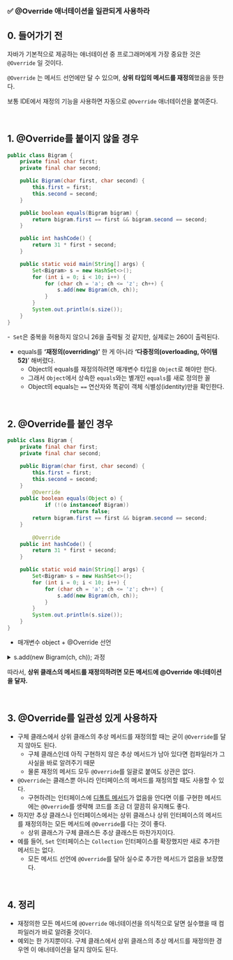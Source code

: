 ### ✅ @Override 애너테이션을 일관되게 사용하라

## 0. 들어가기 전

자바가 기본적으로 제공하는 애너테이션 중 프로그래머에게 가장 중요한 것은 `@Override` 일 것이다.

`@Override` 는 메서드 선언에만 달 수 있으며, **상위 타입의 메서드를 재정의**했음을 뜻한다.

보통 IDE에서 재정의 기능을 사용하면 자동으로 `@Override` 애너테이션을 붙여준다.

<br>

## 1. @Override를 붙이지 않을 경우

```java
public class Bigram {
    private final char first;
    private final char second;

    public Bigram(char first, char second) {
        this.first = first;
        this.second = second;
    }

    public boolean equals(Bigram bigram) {
        return bigram.first == first && bigram.second == second;
    }

    public int hashCode() {
        return 31 * first + second;
    }

    public static void main(String[] args) {
        Set<Bigram> s = new HashSet<>();
        for (int i = 0; i < 10; i++) {
            for (char ch = 'a'; ch <= 'z'; ch++) {
                s.add(new Bigram(ch, ch));
            }
        }
        System.out.println(s.size());
    }
}
```
-` Set`은 중복을 허용하지 않으니 26을 출력될 것 같지만, 실제로는 260이 출력된다.
- equals를 **‘재정의(overriding)’** 한 게 아니라 **‘다중정의(overloading, 아이템 52)**’ 해버렸다.
    - Object의 equals를 재정의하려면 매개변수 타입을 `Object`로 해야만 한다.
    - 그래서 `Object`에서 상속한 `equals`와는 별개인 `equals`를 새로 정의한 꼴
    - Object의 equals는 `==` 연산자와 똑같이 객체 식별성(identity)만을 확인한다.

<br>

## 2. @Override를 붙인 경우
```java
public class Bigram {
    private final char first;
    private final char second;

    public Bigram(char first, char second) {
        this.first = first;
        this.second = second;
    }
		@Override
    public boolean equals(Object o) {
		    if (!(o instanceof Bigram))
				    return false;
        return bigram.first == first && bigram.second == second;
    }
		
		@Override
    public int hashCode() {
        return 31 * first + second;
    }

    public static void main(String[] args) {
        Set<Bigram> s = new HashSet<>();
        for (int i = 0; i < 10; i++) {
            for (char ch = 'a'; ch <= 'z'; ch++) {
                s.add(new Bigram(ch, ch));
            }
        }
        System.out.println(s.size());
    }
}
```
- 매개변수 object + @Override 선언
<details>
    <summary>s.add(new Bigram(ch, ch)); 과정</summary>
<div markdown="1">

예를 들어 `‘a’` 일 때:

1. `new Bigram(’a’, ‘a’)` 생성
2. `hashCode()` 호출 → `31 * ‘a’ + ‘a’ =` 고유 정수값 계산
3. `HashSet`이 해당 해시 버킷 확인 → 비어 있으면 추가

두 번째 루프에서 또 `new Bigram(’a’, ‘a’)`가 들어올 때:
1. 같은 해시코드(`31 * ‘a’ + ‘a’)`가 계산
2. HashSet 버킷 안에 이미 같은 해시코드를 가진 객체가 있는지 확인
3. `equals(Object o)` 호출 → 이미 저장된 `(’a’, ‘a’)`와 새로 만든 `(’a’, ‘a’)` 비교 → true
4. 중복으로 판단되어 추가되지 않는다.
</div>
</details>

따라서, **상위 클래스의 메서드를 재정의하려면 모든 메서드에 @Override 애너테이션을 달자.**

<br>

## 3. @Override를 일관성 있게 사용하자

- 구체 클래스에서 상위 클래스의 추상 메서드를 재정의할 때는 굳이 `@Override`를 달지 않아도 된다.
    - 구체 클래스인데 아직 구현하지 않은 추상 메서드가 남아 있다면 컴파일러가 그 사실을 바로 알려주기 때문
    - 물론 재정의 메서드 모두 `@Override`를 일괄로 붙여도 상관은 없다.
- `@Override`는 클래스뿐 아니라 인터페이스의 메서드를 재정의할 때도 사용할 수 있다.
    - 구현하려는 인터페이스에 [디폴트 메서드](https://www.baeldung.com/java-static-default-methods)가 없음을 안다면 이를  구현한 메서드에는 `@Override`를 생략해 코드를 조금 더 깔끔히 유지해도 좋다.
- 하지만 추상 클래스나 인터페이스에서는 상위 클래스나 상위 인터페이스의 메서드를 재정의하는 모든 메서드에 `@Override`를 다는 것이 좋다.
    - 상위 클래스가 구체 클래스든 추상 클래스든 마찬가지이다.
- 예를 들어, `Set` 인터페이스는 `Collection` 인터페이스를 확장했지만 새로 추가한 메서드는 없다.
    - 모든 메서드 선언에 `@Override`를 달아 실수로 추가한 메서드가 없음을 보장했다.

<br>

## 4. 정리
- 재정의한 모든 메서드에 `@Override` 애너테이션을 의식적으로 달면 실수했을 때 컴파일러가 바로 알려줄 것이다.
- 예외는 한 가지뿐이다. 구체 클래스에서 상위 클래스의 추상 메서드를 재정의한 경우엔 이 애너테이션을 달지 않아도 된다.